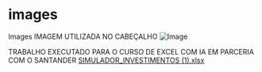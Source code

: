 # images
Images
IMAGEM UTILIZADA NO CABEÇALHO
![Image](https://github.com/user-attachments/assets/e86183de-9c1e-4c4c-9340-f21e7b22c72b)

TRABALHO EXECUTADO PARA O CURSO DE EXCEL COM IA EM PARCERIA COM O SANTANDER
[SIMULADOR_INVESTIMENTOS (1).xlsx](https://github.com/user-attachments/files/20496488/SIMULADOR_INVESTIMENTOS.1.xlsx)
